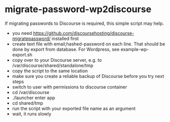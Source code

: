 # migrate-password-wp2discourse

If migrating passwords to Discourse is required, this  simple script may help.
  - you need https://github.com/discoursehosting/discourse-migratepassword/ installed first
  - create text file with email;hashed-password on each line. That should be done by export from database. For Wordpress, see example-wp-export.sh
  - copy over to your Discourse server, e.g. to /var/discourse/shared/standalone/tmp
  - copy the script to the same location
  - make sure you create a reliable backup of Discourse before you try next steps
  - switch to user with permissions to discourse container
  - cd /var/discourse
  - ./launcher enter app
  - cd shared/tmp
  - run the script with your exported file name as an argument
  - wait, it runs slowly
